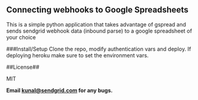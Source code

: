 ## Connecting webhooks to Google Spreadsheets

This is a simple python application that takes advantage of gspread
and sends sendgrid webhook data (inbound parse) to a google spreadsheet of your choice

###Install/Setup
Clone the repo, modify authentication vars and deploy. If
deploying heroku make sure to set the environment vars. 



##License##

MIT

**Email kunal@sendgrid.com for any bugs.**

